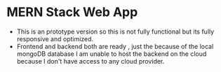 # MERN Stack Web App

- This is an prototype version so this is not fully functional but its fully responsive and optimized.
- Frontend and backend both are ready , just the because of the local mongoDB database I am unable to host the backend on the cloud because I don't have access to any cloud provider.
